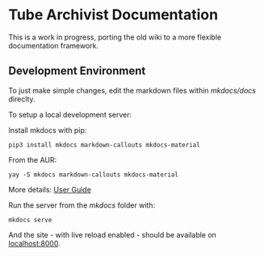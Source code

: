 # Tube Archivist Documentation

This is a work in progress, porting the old wiki to a more flexible documentation framework.


## Development Environment

To just make simple changes, edit the markdown files within *mkdocs/docs* direclty.

To setup a local development server:

Install mkdocs with pip:
```
pip3 install mkdocs markdown-callouts mkdocs-material
```

From the AUR:
```
yay -S mkdocs markdown-callouts mkdocs-material
```

More details: [User Guide](https://www.mkdocs.org/user-guide/installation/)

Run the server from the *mkdocs* folder with:
```
mkdocs serve
```

And the site - with live reload enabled - should be available on [localhost:8000](http://localhost:8000/).
